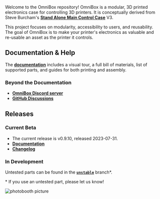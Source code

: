 Welcome to the OmniBox repository! OmniBox is a modular, 3D printed electronics case for controlling 3D printers. It is conceptually derived from Steve Burcham's **[Stand Alone Main Control Case](https://www.thingiverse.com/thing:3999751)** V3.

This project focuses on modularity, accessibility to users, and reusability. The goal of OmniBox is to make your printer's electronics as valuable and re-usable an asset as the printer it controls.

## Documentation & Help

The **[documentation](https://jon-harper.github.io/OmniBox)** includes a visual tour, a full bill of materials, list of supported parts, and guides for both printing and assembly.

### Beyond the Documentation

- **[OmniBox Discord server](https://discord.gg/nKmJZMhfz5)**
- **[GitHub Discussions](https://github.com/jon-harper/OmniBox/discussions)**

## Releases

### Current Beta

- The current release is v0.9.10, released 2023-07-31.
- **[Documentation][testing_docs]**
- **[Changelog][testing_changelog]**

### In Development

Untested parts can be found in the **[`unstable`][unstable]** branch\*.

\* If you use an untested part, please let us know!

![photobooth picture][gallery_pic]

[changelog]: https://jon-harper.github.io/OmniBox/latest/history/
[latest_docs]: https://jon-harper.github.io/OmniBox/latest
[testing_changelog]: https://jon-harper.github.io/OmniBox/testing/history/
[testing_docs]: https://jon-harper.github.io/OmniBox/testing
[gallery_pic]:  https://jon-harper.github.io/OmniBox/0.9.10/img/examples/0.9.10/render.jpg
[unstable]: https://github.com/jon-harper/OmniBox/tree/unstable
